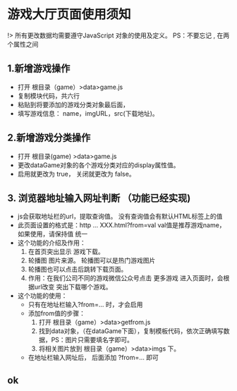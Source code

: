 # 游戏大厅页面使用须知

!> 所有更改数据均需要遵守JavaScript 对象的使用及定义。  PS：不要忘记   ,  在两个属性之间

## 1.新增游戏操作

- 打开  根目录（game）>data>game.js
- 复制模块代码，共六行
- 粘贴到将要添加的游戏分类对象最后面，
- 填写游戏信息： name，imgURL，src(下载地址)。

## 2.新增游戏分类操作

- 打开  根目录(game) >data>game.js
- 更改dataGame对象的各个游戏分类对应的display属性值。
- 启用就更改为  true， 关闭就更改为 false。

## 3. 浏览器地址输入网址判断  （功能已经实现)
- js会获取地址栏的url，提取查询值。 没有查询值会有默认HTML标签上的值
- 此页面设置的格式是：http ... XXX.html?from=val    val值是推荐游戏name，如果使用，请保持值 统一
- 这个功能的介绍及作用：
  1. 在首页突出显示 游戏下载。
  2. 轮播图 图片来源。 轮播图可以是热门游戏图片
  3. 轮播图也可以点击后跳转下载页面。
  4. 作用：在我们公司不同的游戏微信公众号点击 更多游戏 进入页面时，会根据url改变  突出下载哪个游戏。
- 这个功能的使用：
  - 只有在地址栏输入?from=... 时，才会启用
  - 添加from值的步骤：
    1. 打开  根目录（game）>data>getfrom.js
    2. 找到data对象，（在dataGame下面），复制模板代码，依次正确填写数据，PS：图片只需要填名字即可。
    3. 将相关图片放到 根目录（game）>data>imgs 下。
  - 在地址栏输入网址后， 后面添加 ?from=… 即可

## ok